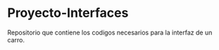 # Proyecto-Interfaces
Repositorio que contiene los codigos necesarios para la interfaz de un carro.
